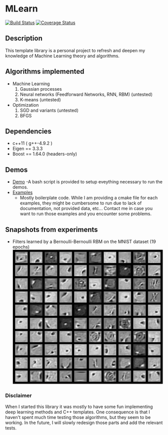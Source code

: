 # MLearn
[![Build Status](https://travis-ci.org/phineasng/MLearn.svg?branch=master)](https://travis-ci.org/phineasng/MLearn)
[![Coverage Status](https://coveralls.io/repos/github/phineasng/MLearn/badge.svg?branch=master)](https://coveralls.io/github/phineasng/MLearn?branch=master)
## Description
This template library is a personal project to refresh and deepen my knowledge of Machine Learning theory and algorithms.  

## Algorithms implemented
- Machine Learning
  1. Gaussian processes
  2. Neural networks (Feedforward Networks, RNN, RBM) (untested)
  3. K-means (untested)
- Optimization
  1. SGD and variants (untested)
  2. BFGS

## Dependencies
* c++11 ( g++-4.9.2 )
* Eigen == 3.3.3
* Boost == 1.64.0 (headers-only)

## Demos
- [Demo]() 
  -A bash script is provided to setup eveything necessary to run the demos.
- [Examples]() 
  - Mostly boilerplate code. While I am providing a cmake file for each examples, 
  they might be cumbersome to run due to lack of documentation, not provided data, etc...
  Contact me in case you want to run those examples and you encounter some problems. 

## Snapshots from experiments
* Filters learned by a Bernoulli-Bernoulli RBM on the MNIST dataset (19 epochs)
![](https://github.com/phineasng/MLearn/blob/master/misc/imgs/BernoulliBernoulliRBM_19epochs.png)

### Disclaimer
When I started this library it was mostly to have some fun implementing deep learning methods and C++ templates.
One consequence is that I haven't spent much time testing those algorithms, but they seem to be working. 
In the future, I will slowly redesign those parts and add the relevant tests.  
